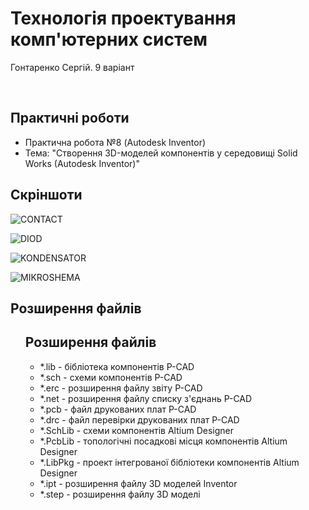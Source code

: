 # Технологія проектування комп'ютерних систем</br>
<p>Гонтаренко Сергій. 9 варіант</p></br>
<h2>Практичні роботи</h2>
<ul>
  <li>Практична робота №8 (Autodesk Inventor)</li>
  <li>Тема: "Створення 3D-моделей компонентів у середовищі Solid Works (Autodesk Inventor)"</li>
</ul>
<h2>Скріншоти</h2>

 ![CONTACT](https://user-images.githubusercontent.com/35502023/82731936-c0edbf00-9d12-11ea-86a2-4baee4e3945f.png)

 ![DIOD](https://user-images.githubusercontent.com/35502023/82731946-c8ad6380-9d12-11ea-9370-956b7139cc37.png)

 ![KONDENSATOR](https://user-images.githubusercontent.com/35502023/82731952-cfd47180-9d12-11ea-8d28-7b6b900e3d22.png)

 ![MIKROSHEMA](https://user-images.githubusercontent.com/35502023/82731955-d4008f00-9d12-11ea-8639-f0b69b94ebc2.png)

<h2>Розширення файлів</h2>
<ul>
<h2>Розширення файлів</h2>
<ul>
  <li>*.lib - бібліотека компонентів P-CAD</li>
  <li>*.sch - схеми компонентів P-CAD</li>
  <li>*.erc - розширення файлу звіту P-CAD</li>
  <li>*.net - розширення файлу списку з'єднань P-CAD</li>
  <li>*.pcb - файл друкованих плат P-CAD</li>
  <li>*.drc - файл перевірки друкованих плат P-CAD</li>
  <li>*.SchLib - схеми компонентів Altium Designer</li>
  <li>*.PcbLib - топологічні посадкові місця компонентів Altium Designer</li>
  <li>*.LibPkg - проект інтегрованої бібліотеки компонентів Altium Designer</li>
  <li>*.ipt - розширення файлу 3D моделей Inventor</li>
  <li>*.step - розширення файлу 3D моделі</li>
</ul>
</ul>
